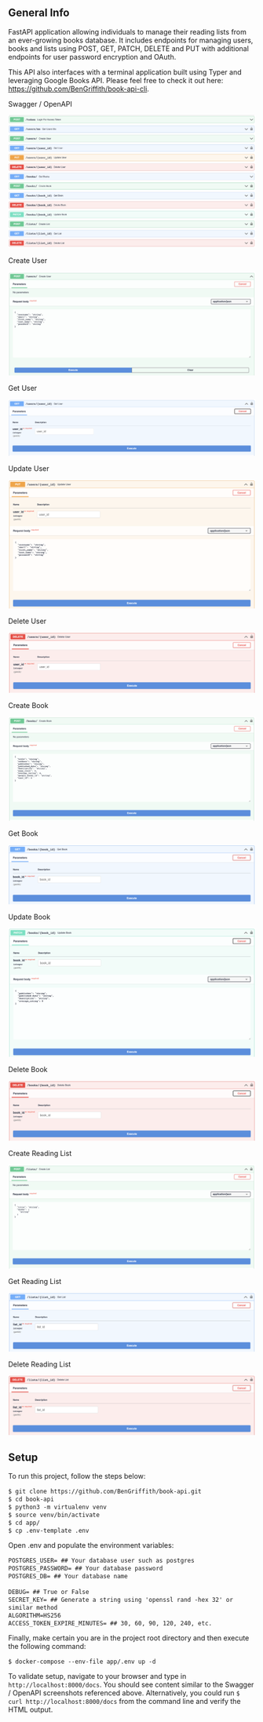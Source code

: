 ## General Info

FastAPI application allowing individuals to manage their reading lists from an ever-growing books database. It includes endpoints for managing users, books and lists using POST, GET, PATCH, DELETE and PUT with additional endpoints for user password encryption and OAuth. 

This API also interfaces with a terminal application built using Typer and leveraging Google Books API. Please feel free to check it out here: https://github.com/BenGriffith/book-api-cli. 

Swagger / OpenAPI

![Swagger](images/swagger.png "Swagger / OpenAPI")

Create User

![User](images/create_user.png "Create User")

Get User

![User](images/get_user.png "Get User")

Update User

![User](images/update_user.png "Update User")

Delete User

![User](images/delete_user.png "Delete User")

Create Book

![Book](images/create_book.png "Create Book")

Get Book

![Book](images/get_book.png "Get Book")

Update Book

![Book](images/update_book.png "Update Book")

Delete Book

![Book](images/delete_book.png "Delete Book")

Create Reading List

![List](images/create_list.png "Create List")

Get Reading List

![List](images/get_list.png "Get List")

Delete Reading List

![List](images/delete_list.png "Delete List")

## Setup
To run this project, follow the steps below:
```
$ git clone https://github.com/BenGriffith/book-api.git
$ cd book-api
$ python3 -m virtualenv venv
$ source venv/bin/activate
$ cd app/
$ cp .env-template .env
```

Open .env and populate the environment variables:
```
POSTGRES_USER= ## Your database user such as postgres
POSTGRES_PASSWORD= ## Your database password
POSTGRES_DB= ## Your database name

DEBUG= ## True or False
SECRET_KEY= ## Generate a string using 'openssl rand -hex 32' or similar method
ALGORITHM=HS256
ACCESS_TOKEN_EXPIRE_MINUTES= ## 30, 60, 90, 120, 240, etc.
```

Finally, make certain you are in the project root directory and then execute the following command:
```
$ docker-compose --env-file app/.env up -d
```

To validate setup, navigate to your browser and type in `http://localhost:8000/docs`. You should see content similar to the Swagger / OpenAPI screenshots referenced above. Alternatively, you could run `$ curl http://localhost:8000/docs` from the command line and verify the HTML output.